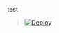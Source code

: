 
test
> [![Deploy](https://www.herokucdn.com/deploy/button.png)](https://dashboard.heroku.com/new?template=https://github.com/CrashArtu/skypool-MBC)


